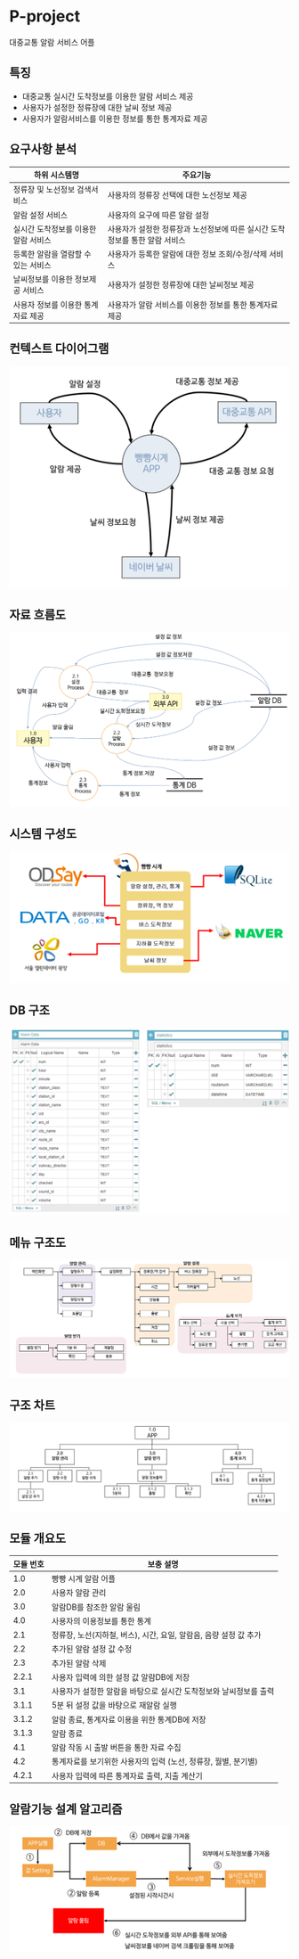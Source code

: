 # P-project
대중교통 알람 서비스 어플

## 특징
- 대중교통 실시간 도착정보를 이용한 알람 서비스 제공
- 사용자가 설정한 정류장에 대한 날씨 정보 제공
- 사용자가 알람서비스를 이용한 정보를 통한 통계자료 제공

## 요구사항 분석
| 하위 시스템명 | 주요기능 |
|--|--|
| 정류장 및 노선정보 검색서비스 | 사용자의 정류장 선택에 대한 노선정보 제공 |
| 알람 설정 서비스 | 사용자의 요구에 따른 알람 설정 |
| 실시간 도착정보를 이용한 알람 서비스 | 사용자가 설정한 정류장과 노선정보에 따른 실시간 도착정보를 통한 알람 서비스 |
| 등록한 알람을 열람할 수 있는 서비스 | 사용자가 등록한 알람에 대한 정보 조회/수정/삭제 서비스 |
| 날씨정보를 이용한 정보제공 서비스 | 사용자가 설정한 정류장에 대한 날씨정보 제공 |
| 사용자 정보를 이용한 통계자료 제공 | 사용자가 알람 서비스를 이용한 정보를 통한 통계자료 제공 |

## 컨텍스트 다이어그램
![컨텍스트 다이어그램](./img/context_diagram.png)

## 자료 흐름도
![자료 흐름도](./img/data_flow.png)

## 시스템 구성도
![시스템 구성도](./img/system_architecture.png)

## DB 구조
![DB 구조](./img/database_architecture.png)

## 메뉴 구조도
![메뉴 구조도](./img/menu_architecture.png)

## 구조 차트
![메뉴 구조도](./img/architecture_chart.png)

## 모듈 개요도
| 모듈 번호 | 보충 설명 |
|--|--|
| 1.0 | 빵빵 시계 알람 어플 |
| 2.0 | 사용자 알람 관리 |
| 3.0 | 알람DB를 참조한 알람 울림 |
| 4.0 | 사용자의 이용정보를 통한 통계 |
| 2.1 | 정류장, 노선(지하철, 버스), 시간, 요일, 알람음, 음량 설정 값 추가 |
| 2.2 | 추가된 알람 설정 값 수정 |
| 2.3 | 추가된 알람 삭제 |
| 2.2.1 | 사용자 입력에 의한 설정 값 알람DB에 저장 |
| 3.1 | 사용자가 설정한 알람을 바탕으로 실시간 도착정보와 날씨정보를 출력 |
| 3.1.1 | 5분 뒤 설정 값을 바탕으로 재알람 실행 |
| 3.1.2 | 알람 종료, 통계자료 이용을 위한 통계DB에 저장 |
| 3.1.3 | 알람 종료 |
| 4.1 | 알람 작동 시 출발 버튼을 통한 자료 수집 |
| 4.2 | 통계자료를 보기위한 사용자의 입력 (노선, 정류장, 월별, 분기별) |
| 4.2.1 | 사용자 입력에 따른 통계자료 출력, 지출 계산기 |

## 알람기능 설계 알고리즘
![알람기능 설계 알고리즘](./img/alarm_algorithm.png)